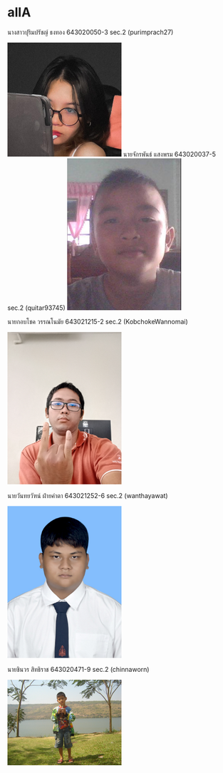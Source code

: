 # allA

นางสาวปุริมปรัชญ์ ธงทอง 643020050-3 sec.2 (purimprach27)

<img src="/media/392872510_1782580862178212_7235573361657890751_n.jpg" width="256" height="auto">
นายจักรพันธ์ แสงพรม 643020037-5 sec.2 (quitar93745)

<img src="/media/317362_104901099621074_1145792876_n.jpg" width="256" height="auto">

นายกอบโชค วรรณโนมัย 643021215-2 sec.2 (KobchokeWannomai)

<img src="media/IMG_25660925_151108.jpg" width="256" height="auto">

นายวันทยวัฑน์ ฝ่ายคำตา 643021252-6 sec.2 (wanthayawat)

<img src="/media/Wanthayawat.jpg" width="256" height="auto">

นายชินวร สิทธิราช 643020471-9 sec.2 (chinnaworn)

<img src="/media/278519_103485329750056_7320115_o.jpg" width="256" height="auto">
